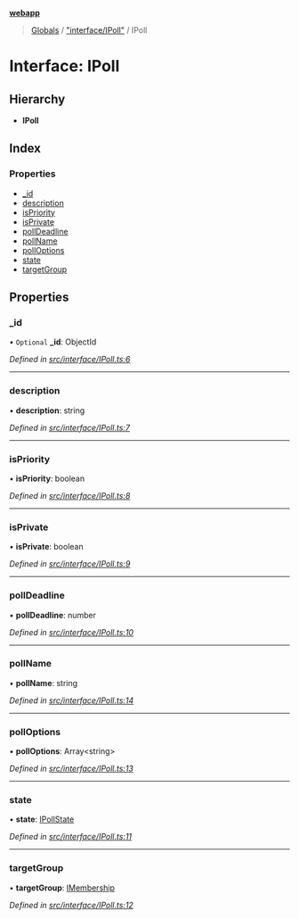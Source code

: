 **[webapp](../README.md)**

> [Globals](../globals.md) / ["interface/IPoll"](../modules/_interface_ipoll_.md) / IPoll

# Interface: IPoll

## Hierarchy

* **IPoll**

## Index

### Properties

* [\_id](_interface_ipoll_.ipoll.md#_id)
* [description](_interface_ipoll_.ipoll.md#description)
* [isPriority](_interface_ipoll_.ipoll.md#ispriority)
* [isPrivate](_interface_ipoll_.ipoll.md#isprivate)
* [pollDeadline](_interface_ipoll_.ipoll.md#polldeadline)
* [pollName](_interface_ipoll_.ipoll.md#pollname)
* [pollOptions](_interface_ipoll_.ipoll.md#polloptions)
* [state](_interface_ipoll_.ipoll.md#state)
* [targetGroup](_interface_ipoll_.ipoll.md#targetgroup)

## Properties

### \_id

• `Optional` **\_id**: ObjectId

*Defined in [src/interface/IPoll.ts:6](https://github.com/BESTUPC/voting-web-app/blob/37e241c/src/interface/IPoll.ts#L6)*

___

### description

•  **description**: string

*Defined in [src/interface/IPoll.ts:7](https://github.com/BESTUPC/voting-web-app/blob/37e241c/src/interface/IPoll.ts#L7)*

___

### isPriority

•  **isPriority**: boolean

*Defined in [src/interface/IPoll.ts:8](https://github.com/BESTUPC/voting-web-app/blob/37e241c/src/interface/IPoll.ts#L8)*

___

### isPrivate

•  **isPrivate**: boolean

*Defined in [src/interface/IPoll.ts:9](https://github.com/BESTUPC/voting-web-app/blob/37e241c/src/interface/IPoll.ts#L9)*

___

### pollDeadline

•  **pollDeadline**: number

*Defined in [src/interface/IPoll.ts:10](https://github.com/BESTUPC/voting-web-app/blob/37e241c/src/interface/IPoll.ts#L10)*

___

### pollName

•  **pollName**: string

*Defined in [src/interface/IPoll.ts:14](https://github.com/BESTUPC/voting-web-app/blob/37e241c/src/interface/IPoll.ts#L14)*

___

### pollOptions

•  **pollOptions**: Array<string\>

*Defined in [src/interface/IPoll.ts:13](https://github.com/BESTUPC/voting-web-app/blob/37e241c/src/interface/IPoll.ts#L13)*

___

### state

•  **state**: [IPollState](../modules/_interface_ipoll_.md#ipollstate)

*Defined in [src/interface/IPoll.ts:11](https://github.com/BESTUPC/voting-web-app/blob/37e241c/src/interface/IPoll.ts#L11)*

___

### targetGroup

•  **targetGroup**: [IMembership](../modules/_interface_iuser_.md#imembership)

*Defined in [src/interface/IPoll.ts:12](https://github.com/BESTUPC/voting-web-app/blob/37e241c/src/interface/IPoll.ts#L12)*
